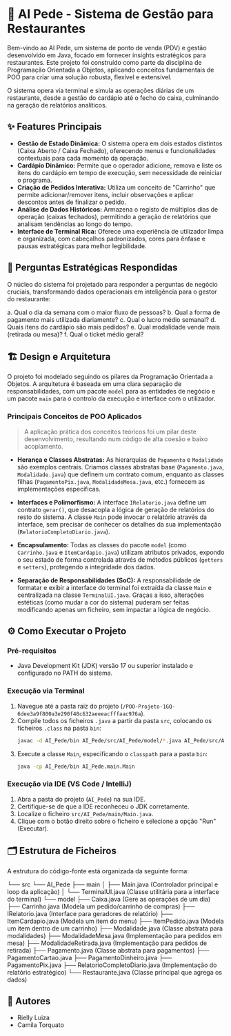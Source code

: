 # 🚀 AI Pede - Sistema de Gestão para Restaurantes

Bem-vindo ao AI Pede, um sistema de ponto de venda (PDV) e gestão desenvolvido em Java, focado em fornecer insights estratégicos para restaurantes. Este projeto foi construído como parte da disciplina de Programação Orientada a Objetos, aplicando conceitos fundamentais de POO para criar uma solução robusta, flexível e extensível.

O sistema opera via terminal e simula as operações diárias de um restaurante, desde a gestão do cardápio até o fecho do caixa, culminando na geração de relatórios analíticos.

## ✨ Features Principais

* **Gestão de Estado Dinâmica:** O sistema opera em dois estados distintos (Caixa Aberto / Caixa Fechado), oferecendo menus e funcionalidades contextuais para cada momento da operação.
* **Cardápio Dinâmico:** Permite que o operador adicione, remova e liste os itens do cardápio em tempo de execução, sem necessidade de reiniciar o programa.
* **Criação de Pedidos Interativa:** Utiliza um conceito de "Carrinho" que permite adicionar/remover itens, incluir observações e aplicar descontos antes de finalizar o pedido.
* **Análise de Dados Históricos:** Armazena o registo de múltiplos dias de operação (caixas fechados), permitindo a geração de relatórios que analisam tendências ao longo do tempo.
* **Interface de Terminal Rica:** Oferece uma experiência de utilizador limpa e organizada, com cabeçalhos padronizados, cores para ênfase e pausas estratégicas para melhor legibilidade.

## 🎯 Perguntas Estratégicas Respondidas

O núcleo do sistema foi projetado para responder a perguntas de negócio cruciais, transformando dados operacionais em inteligência para o gestor do restaurante:

a. Qual o dia da semana com o maior fluxo de pessoas?
b. Qual a forma de pagamento mais utilizada diariamente?
c. Qual o lucro médio semanal?
d. Quais itens do cardápio são mais pedidos?
e. Qual modalidade vende mais (retirada ou mesa)?
f. Qual o ticket médio geral?

## 🏗️ Design e Arquitetura

O projeto foi modelado seguindo os pilares da Programação Orientada a Objetos. A arquitetura é baseada em uma clara separação de responsabilidades, com um pacote `model` para as entidades de negócio e um pacote `main` para o controlo da execução e interface com o utilizador.

### Principais Conceitos de POO Aplicados

> A aplicação prática dos conceitos teóricos foi um pilar deste desenvolvimento, resultando num código de alta coesão e baixo acoplamento.

* **Herança e Classes Abstratas:** As hierarquias de `Pagamento` e `Modalidade` são exemplos centrais. Criamos classes abstratas base (`Pagamento.java`, `Modalidade.java`) que definem um contrato comum, enquanto as classes filhas (`PagamentoPix.java`, `ModalidadeMesa.java`, etc.) fornecem as implementações específicas.

* **Interfaces e Polimorfismo:** A interface `IRelatorio.java` define um contrato `gerar()`, que desacopla a lógica de geração de relatórios do resto do sistema. A classe `Main` pode invocar o relatório através da interface, sem precisar de conhecer os detalhes da sua implementação (`RelatorioCompletoDiario.java`).

* **Encapsulamento:** Todas as classes do pacote `model` (como `Carrinho.java` e `ItemCardapio.java`) utilizam atributos privados, expondo o seu estado de forma controlada através de métodos públicos (`getters` e `setters`), protegendo a integridade dos dados.

* **Separação de Responsabilidades (SoC):** A responsabilidade de formatar e exibir a interface do terminal foi extraída da classe `Main` e centralizada na classe `TerminalUI.java`. Graças a isso, alterações estéticas (como mudar a cor do sistema) puderam ser feitas modificando apenas um ficheiro, sem impactar a lógica de negócio.

## ⚙️ Como Executar o Projeto

### Pré-requisitos
* Java Development Kit (JDK) versão 17 ou superior instalado e configurado no PATH do sistema.

### Execução via Terminal
1.  Navegue até a pasta raiz do projeto (`/POO-Projeto-1GQ-6dee3a9f800a3e290f48c632aeeeacfffaac976a`).
2.  Compile todos os ficheiros `.java` a partir da pasta `src`, colocando os ficheiros `.class` na pasta `bin`:
    ```bash
    javac -d AI_Pede/bin AI_Pede/src/AI_Pede/model/*.java AI_Pede/src/AI_Pede/main/*.java
    ```
3.  Execute a classe `Main`, especificando o `classpath` para a pasta `bin`:
    ```bash
    java -cp AI_Pede/bin AI_Pede.main.Main
    ```

### Execução via IDE (VS Code / IntelliJ)
1.  Abra a pasta do projeto (`AI_Pede`) na sua IDE.
2.  Certifique-se de que a IDE reconheceu o JDK corretamente.
3.  Localize o ficheiro `src/AI_Pede/main/Main.java`.
4.  Clique com o botão direito sobre o ficheiro e selecione a opção "Run" (Executar).

## 🗂️ Estrutura de Ficheiros

A estrutura do código-fonte está organizada da seguinte forma:

└── src
    └── AI_Pede
    ├── main
    │   ├── Main.java                 (Controlador principal e loop da aplicação)
    │   └── TerminalUI.java           (Classe utilitária para a interface do terminal)
    └── model
        ├── Caixa.java                (Gere as operações de um dia)
        ├── Carrinho.java             (Modela um pedido/carrinho de compras)
        ├── IRelatorio.java           (Interface para geradores de relatório)
        ├── ItemCardapio.java         (Modela um item do menu)
        ├── ItemPedido.java           (Modela um item dentro de um carrinho)
        ├── Modalidade.java           (Classe abstrata para modalidades)
        ├── ModalidadeMesa.java       (Implementação para pedidos em mesa)
        ├── ModalidadeRetirada.java   (Implementação para pedidos de retirada)
        ├── Pagamento.java            (Classe abstrata para pagamentos)
        ├── PagamentoCartao.java
        ├── PagamentoDinheiro.java
        ├── PagamentoPix.java
        ├── RelatorioCompletoDiario.java (Implementação do relatório estratégico)
        └── Restaurante.java          (Classe principal que agrega os dados)
    
## 👥 Autores
* Rielly Luiza
* Camila Torquato
